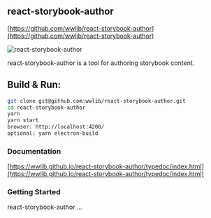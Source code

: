 ## react-storybook-author

[https://github.com/wwlib/react-storybook-author](https://github.com/wwlib/react-storybook-author)

![react-storybook-author](./docs/img/react-storybook-author.png)

react-storybook-author is a tool for authoring storybook content.  


## Build & Run:
```bash
git clone git@github.com:wwlib/react-storybook-author.git
cd react-storybook-author
yarn
yarn start
browser: http://localhost:4200/
optional: yarn electron-build
```

### Documentation

[https://wwlib.github.io/react-storybook-author/typedoc/index.html](https://wwlib.github.io/react-storybook-author/typedoc/index.html)

### Getting Started
react-storybook-author ...
